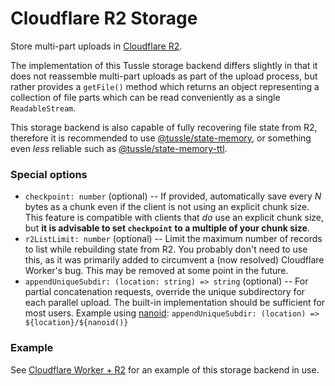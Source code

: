 Cloudflare R2 Storage
===

Store multi-part uploads in [Cloudflare R2](https://www.cloudflare.com/products/r2/).

The implementation of this Tussle storage backend differs slightly in that it
does not reassemble multi-part uploads as part of the upload process, but
rather provides a `getFile()` method which returns an object representing a
collection of file parts which can be read conveniently as a single
`ReadableStream`.

This storage backend is also capable of fully recovering file state from R2,
therefore it is recommended to use [@tussle/state-memory](../../packages/state-memory),
or something even *less* reliable such as [@tussle/state-memory-ttl](../../packages/state-memory-ttl).

### Special options

 - `checkpoint: number` (optional) -- If provided, automatically save every *N* bytes as a chunk even if the client is not using an explicit chunk size. This feature is compatible with clients that *do* use an explicit chunk size, but **it is advisable to set `checkpoint` to a multiple of your chunk size**.
 - `r2ListLimit: number` (optional) -- Limit the maximum number of records to list while rebuilding state from R2. You probably don't need to use this, as it was primarily added to circumvent a (now resolved) Cloudflare Worker's bug. This may be removed at some point in the future.
 - `appendUniqueSubdir: (location: string) => string` (optional) -- For partial concatenation requests, override the unique subdirectory for each parallel upload. The built-in implementation should be sufficient
 for most users. Example using [nanoid](https://www.npmjs.com/package/nanoid): `appendUniqueSubdir: (location) => ${location}/${nanoid()}`


### Example
See [Cloudflare Worker + R2](../../examples/cloudflare-worker-r2) for an
example of this storage backend in use.
